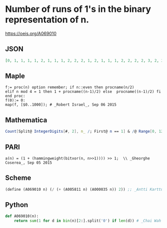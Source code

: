 # Number of runs of 1's in the binary representation of n\.
https://oeis.org/A069010
## JSON
```JSON
[0, 1, 1, 1, 1, 2, 1, 1, 1, 2, 2, 2, 1, 2, 1, 1, 1, 2, 2, 2, 2, 3, 2, 2, 1, 2, 2, 2, 1, 2, 1, 1, 1, 2, 2, 2, 2, 3, 2, 2, 2, 3, 3, 3, 2, 3, 2, 2, 1, 2, 2, 2, 2, 3, 2, 2, 1, 2, 2, 2, 1, 2, 1, 1, 1, 2, 2, 2, 2, 3, 2, 2, 2, 3, 3, 3, 2, 3, 2, 2, 2, 3, 3, 3, 3, 4, 3, 3, 2, 3, 3, 3, 2, 3]
```
## Maple
```Maple
f:= proc(n) option remember; if n::even then procname(n/2)
elif n mod 4 = 1 then 1 + procname((n-1)/2) else  procname((n-1)/2) fi end proc:
f(0):= 0:
map(f, [$0..1000]); # _Robert Israel_, Sep 06 2015
```
## Mathematica
```Mathematica
Count[Split@ IntegerDigits[#, 2], n_ /; First@ n == 1] & /@ Range[0, 120] (* _Michael De Vlieger_, Sep 05 2015 *)
```
## PARI
```PARI
a(n) = (1 + (hammingweight(bitxor(n, n>>1)))) >> 1;  \\ _Gheorghe Coserea_, Sep 05 2015
```
## Scheme
```Scheme
(define (A069010 n) (/ (+ (A005811 n) (A000035 n)) 2)) ;; _Antti Karttunen_, Feb 05 2016
```
## Python
```Python
def A069010(n):
    return sum(1 for d in bin(n)[2:].split('0') if len(d)) # _Chai Wah Wu_, Nov 04 2016
```
